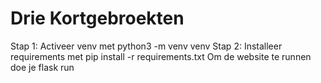 # Drie Kortgebroekten

Stap 1: Activeer venv met python3 -m venv venv
Stap 2: Installeer requirements met pip install -r requirements.txt
Om de website te runnen doe je flask run